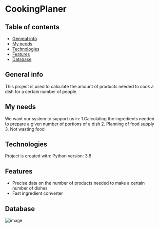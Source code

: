 # CookingPlaner
## Table of contents 
* [Genreal info](#general-info)
* [My needs](#my-needs)
* [Technologies](#technologies)
* [Features](#features)
* [Database](#database)
## General info
This project is used to calculate the amount of products needed to cook a dish for a certain number of people.
## My needs
We want our system to support us in:
1.Calculating the ingredients needed to prepare a given number of portions of a dish
2. Planning of food supply
3. Not wasting food
## Technologies
Project is created with:
Python version: 3.8
## Features
* Precise data on the number of products needed to make a certain number of dishes
* Fast ingredient converter
## Database
![image](https://user-images.githubusercontent.com/94456351/144229752-34b43446-7515-4b1b-a231-67cb3b5ffad8.png)


